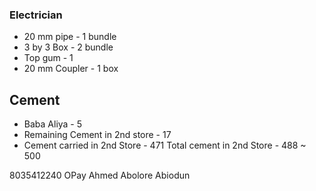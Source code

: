 ### Electrician 
- 20 mm pipe - 1 bundle 
- 3 by 3 Box - 2 bundle
- Top gum - 1
- 20 mm Coupler - 1 box

## Cement
- Baba Aliya - 5
- Remaining Cement in 2nd store - 17
- Cement  carried in 2nd Store - 471
Total cement in 2nd Store - 488 ~ 500 

8035412240
OPay 
Ahmed Abolore Abiodun